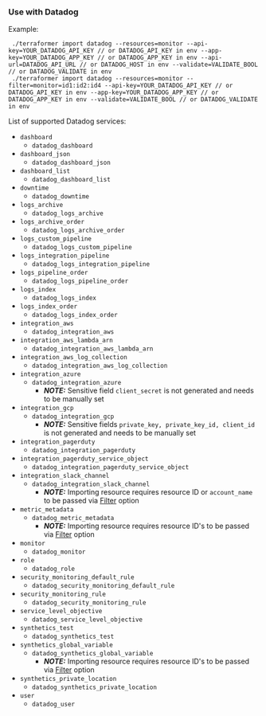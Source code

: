 ### Use with Datadog

Example:

```
 ./terraformer import datadog --resources=monitor --api-key=YOUR_DATADOG_API_KEY // or DATADOG_API_KEY in env --app-key=YOUR_DATADOG_APP_KEY // or DATADOG_APP_KEY in env --api-url=DATADOG_API_URL // or DATADOG_HOST in env --validate=VALIDATE_BOOL // or DATADOG_VALIDATE in env
 ./terraformer import datadog --resources=monitor --filter=monitor=id1:id2:id4 --api-key=YOUR_DATADOG_API_KEY // or DATADOG_API_KEY in env --app-key=YOUR_DATADOG_APP_KEY // or DATADOG_APP_KEY in env --validate=VALIDATE_BOOL // or DATADOG_VALIDATE in env
```

List of supported Datadog services:

*   `dashboard`
    * `datadog_dashboard`
*   `dashboard_json`
    * `datadog_dashboard_json`
*   `dashboard_list`
    * `datadog_dashboard_list`
*   `downtime`
    * `datadog_downtime`
*   `logs_archive`
    * `datadog_logs_archive`
*   `logs_archive_order`
    * `datadog_logs_archive_order`
*   `logs_custom_pipeline`
    * `datadog_logs_custom_pipeline`
*   `logs_integration_pipeline`
    * `datadog_logs_integration_pipeline`
*   `logs_pipeline_order`
    * `datadog_logs_pipeline_order`
*   `logs_index`
    * `datadog_logs_index`
*   `logs_index_order`
    * `datadog_logs_index_order`
*   `integration_aws`
    * `datadog_integration_aws`
*   `integration_aws_lambda_arn`
    * `datadog_integration_aws_lambda_arn`
*   `integration_aws_log_collection`
    * `datadog_integration_aws_log_collection`
*   `integration_azure`
    * `datadog_integration_azure`
        * **_NOTE:_** Sensitive field `client_secret` is not generated and needs to be manually set
*   `integration_gcp`
    * `datadog_integration_gcp`
        * **_NOTE:_** Sensitive fields `private_key, private_key_id, client_id` is not generated and needs to be manually set
*   `integration_pagerduty`
    * `datadog_integration_pagerduty`
*   `integration_pagerduty_service_object`
    * `datadog_integration_pagerduty_service_object`
*   `integration_slack_channel`
    * `datadog_integration_slack_channel`
      * **_NOTE:_** Importing resource requires resource ID or `account_name` to be passed via [Filter][1] option
*   `metric_metadata`
    * `datadog_metric_metadata`
        * **_NOTE:_** Importing resource requires resource ID's to be passed via [Filter][1] option
*   `monitor`
    * `datadog_monitor`
*   `role`
    * `datadog_role`
*   `security_monitoring_default_rule`
    * `datadog_security_monitoring_default_rule`
*   `security_monitoring_rule`
    * `datadog_security_monitoring_rule`
*   `service_level_objective`
    * `datadog_service_level_objective`
*   `synthetics_test`
    * `datadog_synthetics_test`
*   `synthetics_global_variable`
    * `datadog_synthetics_global_variable`
        * **_NOTE:_** Importing resource requires resource ID's to be passed via [Filter][1] option
*   `synthetics_private_location`
    * `datadog_synthetics_private_location`
*   `user`
    * `datadog_user`

[1]: https://github.com/GoogleCloudPlatform/terraformer/blob/master/README.md#filtering
